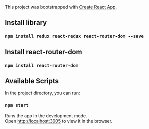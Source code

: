 This project was bootstrapped with [Create React App](https://github.com/facebook/create-react-app).

## Install library

### `npm install redux react-redux react-router-dom --save`

## Install react-router-dom

### `npm install react-router-dom`

## Available Scripts

In the project directory, you can run:

### `npm start`

Runs the app in the development mode.<br />
Open [http://localhost:3005](http://localhost:3005) to view it in the browser.
